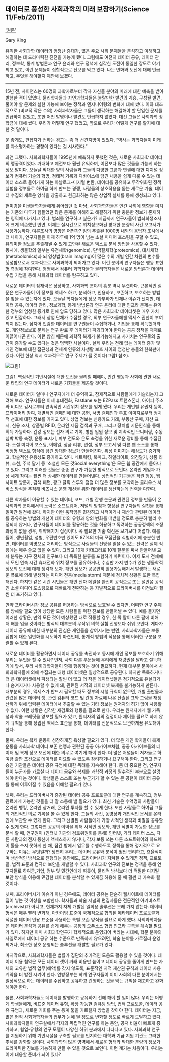 데이터로 풍성한 사회과학의 미래 보장하기(Science 11/Feb/2011)
-------------------------------------------

['원문'](http://gking.harvard.edu/files/datarich.pdf)

Gary King

유익한 사회과학 데이터의 엄청난 증대가, 많은 주요 사회 문제들을 분석하고 이해하고 해결하는 데 드라마틱한 진전을 가능케 했다. 그럼에도 여전히 데이터 공유, 데이터 관리, 정보학, 통계 방법론과 연구 윤리와 연구 정책에 심각한 도전이 동일한 강도로 야기되고 있고, 이런 문제들이 집합적으로 진보를 막고 있다. 나는 변화와 도전에 대해 언급하고, 무엇을 해야할지 제안해 보겠다.


----


15년 전, 사이언스는 60명의 과학자로부터 각자 자신들 분야의 미래에 대한 예측을 받아 발행한 적이 있었다. 물리학자들과 자연과학자들은 놀랄만한  발견의 계승, 구성될 발견, 풀어야 할 문제와 실현 가능해 보이는 정책과 엔지니어링의 변화에 대해 썼다. 이와 대조적으로 (비교적 작은 수의) 사회과학자들은 그들이 생각하는 해결해야 할 단일한 문제를 언급하지 않았고, 또한 어떤 발명이나 발견도 언급하지 않았다. 대신 그들은 사회과학 장학금에 대해 썼다. 우리가 어떻게 연구 했었고, 앞으로 우리가 어떻게 연구를 할지에 대한 것 말이다.


운 좋게도, 편집자가 전하는 경고는 좀 더 선견지명이 있었다. “역사는 과학자들이 미래를 과소평가하는 경향이 있다는 걸 시사한다.”


과연 그랬다. 사회과학자들이 1995년에 예측하지 못했던 것은, 새로운 사회과학 데이터의 맹공격이었다. 거대하고 예전보다 훨씬 유익하며, 이전보다 많은 것들을 가능케 하는 정보 말이다. 오늘날 막대한 양의 사람들과 그들의 다양한 그룹과 연결에 대한 디지털 정보가 컴퓨터 기술의 혁명, 정태적 기록과 디바이스에 담긴 내용을 쉽게 다룰 수 있는 데이터 소스로 들어가게 하는 아날로그-디지털 변환, 데이터를 공유하고 무작위화된 정책 실험을 정부들로 하여금 하게 만드는 경쟁, 사람들의 상호작용을 돕는 새로운 기술, 데이터 수집의 새로운 양식을 창출하고 현금화하는 많은 상업적 실체를 통해 생성되고 있다.

현미경을 미생물학자들에게 쥐어줬던 것 마냥, 사회과학자들은 인간 사회에 영향을 미치는 기존의 다루기 힘들었던 많은 문제를 이해하고 해결하기 위한 충분한 정보가 존재하는 영역에 다가서고 있다. 범죄를 연구하고 싶은가? 지금까지 연구자들이 범죄희생조사에 크게 의존했던 반면, 이제는 실시간으로 위치정보화된 방대한 분량의 사건 보고서가 사용가능하다. 여론조사의 영향은 어떤가? 임의 추출된 1000명 내외의 응답자 조사에서 더 나아가, 연구자들은 이제 하루에 1억 명이 넘는 소셜 미디어 포스팅을 구할 수 있고, 유의미한 정보를 추출해낼 수 있게 고안된 새로운 텍스트 분석 방법을 사용할 수 있다. 동시에, 생물학의 일부는 유전체학(genomics), 단백질체학(proteomics), 대사체학(metabolomics)과 뇌 영상법(brain imaging)이 많은 수의 개별 인간 차원의 변수를 생성함으로서 효과적으로 사회과학이 되어가고 있다. 이런 분야의 연구자들은 행동 표현형 측정에 참여한다. 병행해서 컴퓨터 과학자들과 물리학자들은 새로운 방법론과 데이터 수집 기법을 통해 사회과학 데이터를 탐구하고 있다.

새로운 데이터의 잠재력은 상당하고, 사회과학 분야의 흥분 역시 뚜렷하다. 근본적인 질문은 연구자들이 이 정보를 액세스 하고, 분석하고, 인용하고, 보존하고, 보호하는 방법을 찾을 수 있는지에 있다. 오늘날 학자들에게 정보 과부하가 언제나 이슈가 됐지만, 데이터 공유, 데이터 관리, 정보과학, 통계 방법론과 연구 윤리에 대한 인프라 문제는 유익한 정부의 엄청한 증가로 인해 압도 당하고 있다. 많은 사회과학 데이터셋은 매우 가치 있고 민감하다. 그래서 상업 단체가 수집할 경우, 외부 연구자들에겐 액세스 권한이 부여되지 않는다. 심지어 민감한 데이터를 연구원들이 수집하거나, 기업을 통해 획득했더라도, 개인정보보호 문제는 연구 완료 후 데이터가 파괴되어야 한다는 공공 정책을 때때로 이끌어내곤 한다. 이런 방침 때문에 과학적 복제가 불가능해지고 사기치는 연구물의 출간이 증가할 수도 있다는 것은 명백한 사실이다. 실제 우리는 전례 없는 데이터 증가 및 개인 정보에 대한 접근성과 전세계 인류의 사생활 보호 사이의 엄청난 충돌의 한복판에 있다. 이런 현상 역시 효과적으로 연구 주제가 될 것이다(그림1 참조).

![그림1](https://raw.githubusercontent.com/harryyang1982/translation-data-docs/master/datarich-fig1.jpg)

그림1. 핵심적인 기반시설에 대한 도전을 물리칠 때에야, 인간 행동과 사회에 관한 새로운 타입의 연구 데이터가 새로운 기회들을 제공할 것이다.

새로운 데이터가 얼마나 연구자에게 더 유익하고, 잠재적으로 사람들에게 거슬리는지 고려해 보라. 연구자들은 이제 휴대전화, Fastlane 또는 EZPass 트랜스폰더, 아이피 주소와 비디오 감시로부터 연속적인 시간위치 정보를 얻게 됐다. 우리는 개인별 유권자 등록, 프라이머리 참여, 개별적인 캠페인에 대한 공헌, 서명 캠페인과 투표 이미지로부터 정치적 선호에 대한 정보를 가지고 있다. 상업 정보는 신용카드 거래, 부동산 구매, 자산 표시, 신용 조사, 상품별 RFID, 온라인 제품 검색과 구매, 그리고 장치별 지문인식을 통해 획득 가능하다. 건강 정보는 전자 의료 기록, 병원 입원 정보 및 지속적인 모니터링, 수동 심박 박동 측정, 운동 표시기, 피부 전도와 온도 측정을 위한 새로운 장비를 통해 수집된다. 소셜 미디어 포스팅, 이메일, 상품 리뷰, 연설, 정부 보고서 및 다른 웹 소스를 통해 비정형 텍스트 형식에 담긴 방대한 정보가 만들어진다. 위성 이미지는 해상도가 증가하고, 학술적인 유용성도 증가하고 있다. 네트워킹, 북마크, 하일라이트, 의견달기, 상품 리뷰, 추천, 주석 달기 등 '소셜한 모든 것Social everything'은 모든 웹 공간에서 돋아나고 있다. 그리고 이러한 것들은 종종 연구가 가능한 방식으로 모인다. 온라인 게임과 가상 세계 참여는 훨씬 더 상세한 데이터를 만들어낸다. 상업적인 기구들은 직원 행동, 웹사이트 방문자, 검색 패턴, 광고 클릭 스루와 점점 더 많은 정보를 포착하는 클라우스 서비스 방식을 추적해 비즈니스 운영 개선을 위한 데이터를 생산하는데 전력을 다한다.

다른 학자들이 이용할 수 있는 데이터, 코드, 개별 간행 논문과 관련된 정보를 만들어 온 사회과학 분야에서의 노력은 소프트웨어, 저널의 방침과 향상된 연구자들의 실천을 통해 얼마간 발전해 왔다. 하지만 이런 움직임은 민감하고 사적이거나 재산과 관련된 데이터를 공유하는 방법의 개선이 데이터의 유형과 양의 변화를 떠받칠 정도로 충분히 빨리 수정되지 않거나, 연구자들이 데이터를 활용하는 것을 허용하고 독려하는 공공정책의 조정과정이 없을 경우, 취약해지기 십상이다. 꼭 필요한 기술 혁신은 보기보다 어렵다. 예를 들어, 생년월일, 성별, 우편번호만 있어도 87%의 미국 모집단을 식별하기에 충분한 반면, 데이터를 익명으로 처리하는 방식으로 사람들의 신망을 얻을 수 있는 전략은 실제 적용에는 매우 쓸모 없을 수 있다. 그리고 10개 카테고리로 10개 질문을 짜서 만들어낸 교차 분류는 지구 전체의 인구보다 더 독특한 분류를 포함하기 마련이다. 이제 도시 전체에서 모인 연속 시간 휴대전화 위치 정보를 공유하거나, 수십만 가지 변수가 있는 생물학적 정보의 도전에 대해 생각해 보자. 개인 정보가 공공연히 활용가능해져서 발생하는 새로운 폭로에 의해 발생하는 미디어 천둥(media storm) 때문에 정치적 상황은 또한 복잡해진다. 하지만 같은 시간 시민들은 개인 전자 메일을 완전히 공적으로 또는 절반쯤 공적인 소셜 미디어 포스팅으로 재빠르게 전환하는 등 자발적으로 프라이버시를 이전보다 훨씬 더 포기하고 있다. 

만약 프라이버시가 정보 공유를 허용하는 방식으로 보호될 수 있다면, 어떠한 연구 주제를 방해할 필요 없이 상당한 모든 사람들을 위한 진보를 만들어낼 수 있다. 예를 들자면 이러한 상황은, 만약 모든 것이 예상했던 대로 작동할 경우, 한 쪽 팔이 다른 팔에 비해 더 해를 입을 것이라는 방식의 대부분의 무작위 의학 실험 진행보다 쉬워 보인다. 게다가 데이터 공유에 대한 대부분의 관심은 개인들을 참여시키는 반면, 사회과학자들은 보통 집합에 대한 일반화를 시도하기 마련인데, 통계적 방법의 적용을 통해 이러한 구분을 포괄할 수 있게 된다.

새로운 데이터를 활용하면서 데이터 공유를 촉진하고 동시에 개인 정보를 보호하기 위해 우리는 무엇을 할 수 있나? 먼저, 사회 다른 부문들에 우리에게 재량권을 달라고 설득하기에 앞서, 우리 사회과학자들이 함께 행동하는 것이 필요하다. 현재 대부분 분야에서 사회과학자들에 의해 수집되는 대형 데이터셋은 일상적으로 공유된다. 하지만 독특하거나 더 큰 데이터셋에서 파생되는 훨씬 더 많고 더 작은 데이터셋들은 정기적으로 유실되거나 숨겨지거나 사용할 수 없게 돼, 관련된 서적의 데이터셋 복제를 불가능하게 만든다. 대부분의 경우, 액세스가 반드시 필요할 때도 정부의 시행 규칙이 없으면, 개별 출판물과 관련된 많은 데이터 셋, 관련 컴퓨터 코드 및 간행 자료에 나온 산출된 표와 그림을 재생산하기 위해 입력된 데이터에서 추출할 수 있는 기타 정보는 원저자의 허가 없이 사용할 수 없다. 이런 상황은 심각한 재검토와 행동을 필요로 한다. 우리는 원저자에게 웹 가독성과 학술 크레딧을 양보할 필요가 있고, 원저자의 임의 결정이나 제어를 필요로 하지 않게 규칙을 통해 정립된 액세스 표준을 통해, 데이터를 전문적으로 보관하게끔 유도해야 한다.

둘째, 우리는 복제 운동이 성장하게끔 육성할 필요가 있다. 더 많은 개인 학자들이 복제 운동을 사회과학 데이터 보존 연맹과 관련된 공공 아카이브처럼, 공공 아카이브들의 데이터 및 복제 정보 보전에 대한 의무로 여기게 해야 한다. 더 많은 저널들이 저자들로 하여금 출판 조건으로 데이터를 이요할 수 있도록 장려하거나 요구해야 한다. 그리고 연구 승인 기관들은 데이터 공유 규범에 대한 독려를 지속해야 한다. 좀 더 중요한 건, 연구자들이 누군가를 가르칠 때 데이터 공유와 복제를 과학적 과정의 필수적인 부분으로 설명해야 한다는 것이다. 학생들은 스스로 또는 누군가가 할 수 있는 큰 공헌이 데이터 공유를 통해 이루어질 수 있음을 이해할 필요가 있다.

셋째, 우리는 프라이버시가 증강된 데이터 공유 프로토콜에 대한 연구를 계속하고, 정부 관료에게 가능한 것들을 더 잘 소통해 낼 필요가 있다. 최신 기술은 수억명의 사람들이 온라인 뱅킹, 온라인 상거래, 온라인 투자를 할 수 있게 한다. 또한 사람들로 하여금 그들의 개인적인 의료 기록을 볼 수 있게 한다. 그들의 사진, 동영상과 개인적인 문서를 온라인에 보관할 수 있게 한다. 그리고 선별된 사람들에게 가장 사적인 생각과 비밀을 공유할 수 있게 한다. 그렇다면 공공의 이익을 위해 사적인 정보와, 개인 식별이 가능한 정보를 분석 할 때, 연구원이 (인터넷 기관의 검토위원회를 통해) 인터넷, 기타 데이터 소스, 다른 사람과의 전자 통신에 액세스하지 않거나, 각자 보통 쓰는 다른 소프트웨어와 하드웨어 툴을 쓰지 못하게 한 채, 잠긴 방에서 업무를 수행하도록 정책을 통해 정기적으로 요구하는 이유는 무엇일까? 당연히 우리는 데이터 공유와 분석이 훨씬 편리하고, 효율적이며 생산적인 방식으로 진행되는 동안에도, 프라이버시가 지켜질 수 있게끔 정책, 프로토콜, 법적 표준과 컴퓨터 보안을 개발할 수 있다. 사회과학 연구의 진보는 정책을 통해 연구자들로 하여금,기업, 정부 및 민간인에게 하듯이, 물리적 방식보다 더 적절한 디지털 보안 방식을 이용해 민감한 데이터를 분석할 수 있게끔 허용해 줄 때 훨씬 더 가속화 될 것이다. 

넷째, 프라이버시가 이슈가 아닌 경우에도, 데이터 공유는 단순히 웹사이트에 데이터를 집어 넣는 것 이상을 포함한다. 학자들과 학술 저널의 편집자들은 전문적인 아키비스트(archivist)가 아니고, 현재까지 자체 개발된 일회용 솔루션은 오래 가지 않는다.  데이터 형식은 매우 빨리 변화해, 아카이빙 표준이 국제적으로 합의된 메타데이터 프로토콜과 적절한 데이터 인용 표준을 사용하는 특별 보존 양식을 필요로 하게 했다. 사회과학자들은 데이터 분석과 공유를 쉽게 해주는 공통의 오픈소스 협업 인프라 구축을 계속할 필요가 있다. 하지만 이미 사회과학연구가 학제적으로 운영되어 버리는 시대에, 학문 분야의 사일로에서 데이터 공유 하는 수준으로 만족하지 않으려면, 학술 분야를 가로질러 운영되거나, 최소한 상호 운영되는 솔루션을 개발할 필요가 있다. 

마지막으로, 사회과학자들은 법률가 집단의 추가적인 도움도 활용할 수 있을 것이다. 데이터 이용 협약은 모든 데이터 셋이 거래 비용만 높이고 데이터 공유를 줄이게 만드는 자체의 고유한 법적 업무(해악)를 갖지 않도록, 표준적인 지적 재산권 규칙과 데이터 사용 계약을 더 발전 시켜야 한다. 연방정부는 학계 연구자들이 이미 사회의 다른 분야에서는 일상적으로 하는 데이터를 수집하고 공유하고 간행하는 것을 막는 규칙을 재고하고 완화해야만 한다. 
 
물론, 사회과학자들도 데이터를 발행하고 공유하기 전에 해야 할 일이 많다. 우리는 어떻게 학생들에게, 비표준 데이터 유형, 확장 가능한 컴퓨팅 방법, 법적 프로토콜, 데이터 공유 규범과, 새로운 기회를 주는 통계 툴을 가르칠지 방법을 찾아야 한다. 데이터는 지금, 많은 현직 사회과학자들의 업무가 눈에 띌 정도로 변화할 정도로 빠르게 도달하고 있다. 사회과학자들이 연구실에서 각자의 독립적인 연구를 하는 동안, 공저 비율이 빠르게 증가하고, 협업-유형의 연구 모델이 다양한 하위 분과에서 나타나고 있다. 사회과학 연구를 지원하기 위해 기반시설을 구축할 필요를 인지하는 대학과 기금 지원 기관도 그러한 추세를 강화할 것이다. 사회과학의 많은 영역에서 새로운 형태와 막대한 분량의 정보가 드라마틱한 진보를 가능하게 만들 수 있을 것으로 보인다. 이런 계기는 처음이다. 우리는 이에 대응할 준비가 되어 있나?
